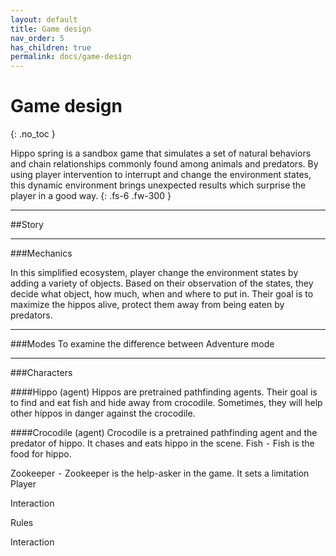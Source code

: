 ```yaml
---
layout: default
title: Game design
nav_order: 5
has_children: true
permalink: docs/game-design
---
```


# Game design
{: .no_toc }

Hippo spring is a sandbox game that simulates a set of natural behaviors and chain relationships commonly found among animals and predators. By using player intervention to interrupt and change the environment states, this dynamic environment brings unexpected results which surprise the player in a good way.
{: .fs-6 .fw-300 }

---

##Story

---

###Mechanics

In this simplified ecosystem, player change the environment states by adding a variety of objects. Based on their observation of the states, they decide what object, how much, when and where to put in. Their goal is to maximize the hippos alive, protect them away from being eaten by predators.

---

###Modes
To examine the difference between
Adventure mode

---

###Characters

####Hippo (agent)
Hippos are pretrained pathfinding agents. Their goal is to find and eat fish and hide away from crocodile. Sometimes, they will help other hippos in danger against the crocodile.

####Crocodile (agent)
Crocodile is a pretrained pathfinding agent and the predator of hippo. It chases and eats hippo in the scene.
Fish
⁃ Fish is the food for hippo.

Zookeeper
⁃ Zookeeper is the help-asker in the game. It sets a limitation
Player

Interaction


Rules

Interaction
